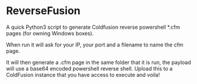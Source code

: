 # ReverseFusion
A quick Python3 script to generate Coldfusion reverse powershell *.cfm pages (for owning Windows boxes).

When run it will ask for your IP, your port and a filename to name the cfm page.

It will then generate a .cfm page in the same folder that it is run, the payload will use a base64 encoded powershell reverse shell. Upload this to a ColdFusion instance that you have access to execute and voila!
